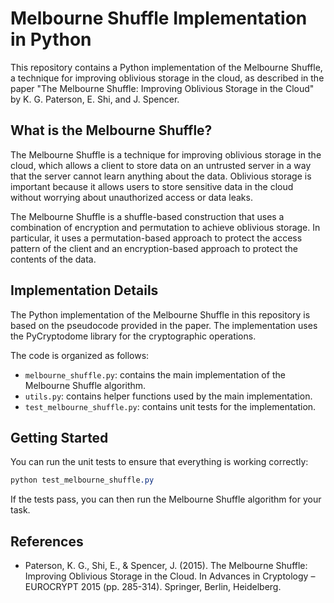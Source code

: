 # Melbourne Shuffle Implementation in Python

This repository contains a Python implementation of the Melbourne Shuffle, a technique for improving oblivious storage in the cloud, as described in the paper "The Melbourne Shuffle: Improving Oblivious Storage in the Cloud" by K. G. Paterson, E. Shi, and J. Spencer.

## What is the Melbourne Shuffle?

The Melbourne Shuffle is a technique for improving oblivious storage in the cloud, which allows a client to store data on an untrusted server in a way that the server cannot learn anything about the data. Oblivious storage is important because it allows users to store sensitive data in the cloud without worrying about unauthorized access or data leaks.

The Melbourne Shuffle is a shuffle-based construction that uses a combination of encryption and permutation to achieve oblivious storage. In particular, it uses a permutation-based approach to protect the access pattern of the client and an encryption-based approach to protect the contents of the data.

## Implementation Details

The Python implementation of the Melbourne Shuffle in this repository is based on the pseudocode provided in the paper. The implementation uses the PyCryptodome library for the cryptographic operations.

The code is organized as follows:

- `melbourne_shuffle.py`: contains the main implementation of the Melbourne Shuffle algorithm.
- `utils.py`: contains helper functions used by the main implementation.
- `test_melbourne_shuffle.py`: contains unit tests for the implementation.

## Getting Started

You can run the unit tests to ensure that everything is working correctly:

```css
python test_melbourne_shuffle.py
```

If the tests pass, you can then run the Melbourne Shuffle algorithm for your task.

## References

- Paterson, K. G., Shi, E., & Spencer, J. (2015). The Melbourne Shuffle: Improving Oblivious Storage in the Cloud. In Advances in Cryptology – EUROCRYPT 2015 (pp. 285-314). Springer, Berlin, Heidelberg.

